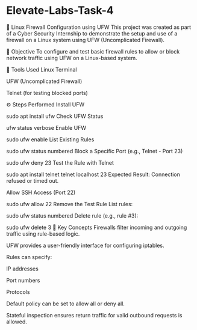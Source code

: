 # Elevate-Labs-Task-4
🔐 Linux Firewall Configuration using UFW
This project was created as part of a Cyber Security Internship to demonstrate the setup and use of a firewall on a Linux system using UFW (Uncomplicated Firewall).

📌 Objective
To configure and test basic firewall rules to allow or block network traffic using UFW on a Linux-based system.

🧰 Tools Used
Linux Terminal

UFW (Uncomplicated Firewall)

Telnet (for testing blocked ports)

⚙️ Steps Performed
Install UFW

sudo apt install ufw
Check UFW Status

ufw status verbose
Enable UFW

sudo ufw enable
List Existing Rules

sudo ufw status numbered
Block a Specific Port (e.g., Telnet - Port 23)

sudo ufw deny 23
Test the Rule with Telnet


sudo apt install telnet
telnet localhost 23
Expected Result: Connection refused or timed out.

Allow SSH Access (Port 22)

sudo ufw allow 22
Remove the Test Rule
List rules:

sudo ufw status numbered
Delete rule (e.g., rule #3):

sudo ufw delete 3
🧠 Key Concepts
Firewalls filter incoming and outgoing traffic using rule-based logic.

UFW provides a user-friendly interface for configuring iptables.

Rules can specify:

IP addresses

Port numbers

Protocols

Default policy can be set to allow all or deny all.

Stateful inspection ensures return traffic for valid outbound requests is allowed.
